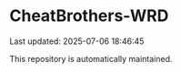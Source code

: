 # CheatBrothers-WRD

Last updated: 2025-07-06 18:46:45

This repository is automatically maintained.
